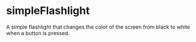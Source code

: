 # simpleFlashlight
A simple flashlight that changes the color of the screen from black to white when a button is pressed.

